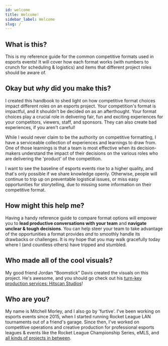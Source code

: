 ```yaml
---
id: welcome
title: Welcome!
sidebar_label: Welcome
slug: /
---
```


## What is this?

This is my reference guide for the common competitive formats used in esports events!
It will cover how each format works (with numbers to crunch for scheduling & logistics) and items that different project roles should be aware of.

## Okay but *why* did you make this?

I created this handbook to shed light on how competitive format choices impact different roles on an esports project.
Your competition's format is impactful, and it shouldn't be decided on as an afterthought.
Your format choices play a crucial role in delivering fair, fun and exciting experiences for your competitors, viewers, staff, and sponsors.
They can also create bad experiences, if you aren't careful!

While I would never claim to be the authority on competitive formatting, I have a serviceable collection of experiences and learnings to draw from.
One of those learnings is that a team is most effective when its decision-makers understand the impact of their decisions on the various roles who are delivering the 'product' of the competition.

I want to see the baseline of esports events rise to a higher quality, and that's only possible if we share knowledge openly.
Otherwise, people will continue to trip up on preventable logistical issues, or miss easy opportunities for storytelling, due to missing some information on their competitive format.

## How might this help me?

Having a handy reference guide to compare format options will empower you to **lead productive conversations with your team** and **navigate unclear & tough decisions**.
You can help steer your team to take advantage of the opportunities a format provides *and* to smoothly handle its drawbacks or challenges.
It is my hope that you may walk gracefully today where I (and countless others) have tripped and stumbled.

## Who made all of the cool visuals?

My good friend Jordan "Boomstick" Davis created the visuals on this project.
He's awesome, and you should go check out his [turn-key production services: Hitscan Studios](https://www.hitscanstudios.com/)!

## Who are you?

My name is Mitchell Morley, and I also go by 'furtive'.
I've been working on esports events since 2015, when I started running
 Rocket League LAN tournaments out of a friend's garage.
Since then, I've worked on competitive operations and creative production for professional esports leagues & events like the Rocket League Championship Series, eMLS,
 and [all kinds of projects in between](https://mitchellmorley.com).

